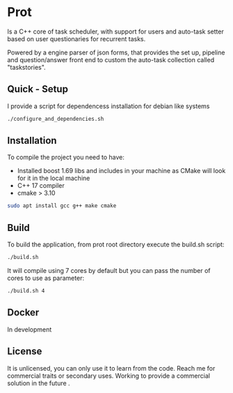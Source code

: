 # Prot
Is a C++ core of task scheduler, with support for users and auto-task setter based on user questionaries for recurrent tasks.

Powered by a engine parser of json forms, that provides the set up, pipeline and question/answer front end to custom the auto-task collection called "taskstories".

## Quick - Setup

I provide a script for dependencess installation for debian like systems

```bash
./configure_and_dependencies.sh
```
## Installation

To compile the project you need to have:
- Installed boost 1.69 libs and includes in your machine as CMake will look for it in the local machine
- C++ 17 compiler
- cmake > 3.10

```bash
sudo apt install gcc g++ make cmake
```
## Build

To build the application, from prot root directory execute the build.sh script:
```bash
./build.sh
```
It will compile using 7 cores by default but you can pass the number of cores to use as parameter:
```bash
./build.sh 4
```

## Docker

In development

## License
It is unlicensed, you can only use it to learn from the code. Reach me for commercial traits or secondary uses.
Working to provide a commercial solution in the future .
